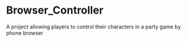 # Browser_Controller
A project allowing players to control their characters in a party game by phone browser
